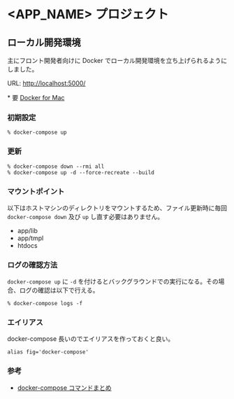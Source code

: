 # <APP_NAME> プロジェクト

## ローカル開発環境

主にフロント開発者向けに Docker でローカル開発環境を立ち上げられるようにしました。

URL: [http://localhost:5000/](http://localhost:5000/)

\* 要 [Docker for Mac](https://download.docker.com/mac/stable/Docker.dmg)

### 初期設定

```
% docker-compose up
```

### 更新

```
% docker-compose down --rmi all
% docker-compose up -d --force-recreate --build
```

### マウントポイント

以下はホストマシンのディレクトリをマウントするため、ファイル更新時に毎回 `docker-compose down` 及び `up` し直す必要はありません。

- app/lib
- app/tmpl
- htdocs

### ログの確認方法

`docker-compose up` に `-d` を付けるとバックグラウンドでの実行になる。その場合、ログの確認は以下で行える。


```
% docker-compose logs -f
```

### エイリアス

docker-compose 長いのでエイリアスを作っておくと良い。

```
alias fig='docker-compose'
```

### 参考

- [docker-compose コマンドまとめ](https://qiita.com/aild_arch_bfmv/items/d47caf37b79e855af95f)